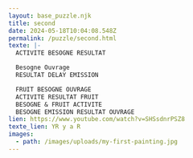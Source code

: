 ```yaml
---
layout: base_puzzle.njk
title: second
date: 2024-05-18T10:04:08.548Z
permalink: /puzzle/second.html
texte: |-
  ACTIVITE BESOGNE RESULTAT 

  Besogne Ouvrage
  RESULTAT DELAY EMISSION

  FRUIT BESOGNE OUVRAGE
  ACTIVITE RESULTAT FRUIT 
  BESOGNE & FRUIT ACTIVITE
  BESOGNE EMISSION RESULTAT OUVRAGE
lien: https://www.youtube.com/watch?v=SHSsdnrPSZ8
texte_lien: YR y a R
images:
  - path: /images/uploads/my-first-painting.jpg
---
```


